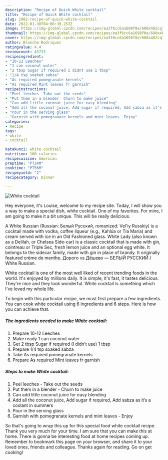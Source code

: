 ```yaml
---
description: "Recipe of Quick White cocktail"
title: "Recipe of Quick White cocktail"
slug: 1982-recipe-of-quick-white-cocktail
date: 2022-01-30T04:08:39.253Z
image: https://img-global.cpcdn.com/recipes/ea3f6cc6a1698f0e/680x482cq70/white-cocktail-recipe-main-photo.jpg
thumbnail: https://img-global.cpcdn.com/recipes/ea3f6cc6a1698f0e/680x482cq70/white-cocktail-recipe-main-photo.jpg
cover: https://img-global.cpcdn.com/recipes/ea3f6cc6a1698f0e/680x482cq70/white-cocktail-recipe-main-photo.jpg
author: Blanche Rodriquez
ratingvalue: 4.4
reviewcount: 45733
recipeingredient:
- "10-12 Leeches"
- "1 can coconut water"
- "2 tbsp Sugar if required I didnt use 1 tbsp"
- "1/4 tsp soaked sabza"
- "As required pomegranate kernels"
- "As required Mint leaves fr garnish"
recipeinstructions:
- "Peel leeches  Take out the seeds"
- "Put them in a blender  Churn to make juice"
- "Can add little coconut juice for easy blending"
- "Add all the coconut juice, Add sugar if required, Add sabza as it’s a coolant in summers"
- "Pour in the serving glass"
- "Garnish with pomegranate kernels and mint leaves  Enjoy"
categories:
- Recipe
tags:
- white
- cocktail

katakunci: white cocktail 
nutrition: 160 calories
recipecuisine: American
preptime: "PT24M"
cooktime: "PT56M"
recipeyield: "2"
recipecategory: Dinner

---
```



![White cocktail](https://img-global.cpcdn.com/recipes/ea3f6cc6a1698f0e/680x482cq70/white-cocktail-recipe-main-photo.jpg)

Hey everyone, it's Louise, welcome to my recipe site. Today, I will show you a way to make a special dish, white cocktail. One of my favorites. For mine, I am going to make it a bit unique. This will be really delicious.

A White Russian (Russian: Белый Русский, romanized: Vel&#39;iy Russkiy) is a cocktail made with vodka, coffee liqueur (e.g., Kahlúa or Tia Maria) and cream served with ice in an Old Fashioned glass. White Lady (also known as a Delilah, or Chelsea Side-car) is a classic cocktail that is made with gin, cointreau or Triple Sec, fresh lemon juice and an optional egg white. It belongs to the sidecar family, made with gin in place of brandy. It originally featured crème de menthe. Дорого vs Дёшево — БЕЛЫЙ РУССКИЙ / White Russian.

White cocktail is one of the most well liked of recent trending foods in the world. It's enjoyed by millions daily. It is simple, it's fast, it tastes delicious. They're nice and they look wonderful. White cocktail is something which I've loved my whole life.


To begin with this particular recipe, we must first prepare a few ingredients. You can cook white cocktail using 6 ingredients and 6 steps. Here is how you can achieve that.

<!--inarticleads1-->

##### The ingredients needed to make White cocktail:

1. Prepare 10-12 Leeches
1. Make ready 1 can coconut water
1. Get 2 tbsp Sugar if required (I didn’t use) 1 tbsp
1. Prepare 1/4 tsp soaked sabza
1. Take As required pomegranate kernels
1. Prepare As required Mint leaves fr garnish




<!--inarticleads2-->

##### Steps to make White cocktail:

1. Peel leeches  - Take out the seeds
1. Put them in a blender  - Churn to make juice
1. Can add little coconut juice for easy blending
1. Add all the coconut juice, Add sugar if required, Add sabza as it’s a coolant in summers
1. Pour in the serving glass
1. Garnish with pomegranate kernels and mint leaves  - Enjoy




So that's going to wrap this up for this special food white cocktail recipe. Thank you very much for your time. I am sure that you can make this at home. There is gonna be interesting food at home recipes coming up. Remember to bookmark this page on your browser, and share it to your loved ones, friends and colleague. Thanks again for reading. Go on get cooking!
